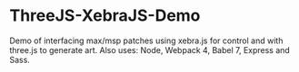 # ThreeJS-XebraJS-Demo
Demo of interfacing max/msp patches using xebra.js for control and with three.js to generate art.
Also uses: Node, Webpack 4, Babel 7, Express and Sass.
